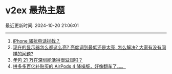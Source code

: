 # v2ex 最热主题

最近更新时间: 2024-10-20 21:06:01

--- 
1. [iPhone 骚扰电话拦截？](https://www.v2ex.com/t/1081857) 
2. [现在的显示器怎么都这么亮? 亮度调到最低还是太亮, 怎么解决? 大家有没有同样的问题?](https://www.v2ex.com/t/1081861) 
3. [年包 21 万在深圳能活得很滋润吗？](https://www.v2ex.com/t/1081879) 
4. [拼多多百亿补贴买的 AirPods 4 降噪版，好像翻车了。。。](https://www.v2ex.com/t/1081849) 
